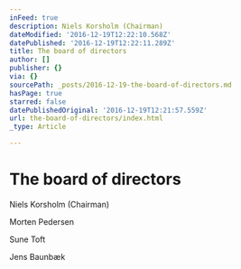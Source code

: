 ```yaml
---
inFeed: true
description: Niels Korsholm (Chairman)
dateModified: '2016-12-19T12:22:10.568Z'
datePublished: '2016-12-19T12:22:11.289Z'
title: The board of directors
author: []
publisher: {}
via: {}
sourcePath: _posts/2016-12-19-the-board-of-directors.md
hasPage: true
starred: false
datePublishedOriginal: '2016-12-19T12:21:57.559Z'
url: the-board-of-directors/index.html
_type: Article

---
```

# The board of directors

Niels Korsholm (Chairman)

Morten Pedersen

Sune Toft

Jens Baunbæk